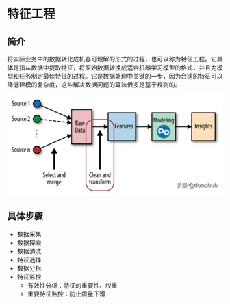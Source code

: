 # 特征工程

## 简介

将实际业务中的数据转化成机器可理解的形式的过程，也可以称为特征工程。它具体是指从数据中提取特征，将原始数据转换成适合机器学习模型的格式，并且为模型和任务制定最佳特征的过程。它是数据处理中关键的一步，因为合适的特征可以降低建模的复杂度，这些解决数据问题的算法很多是基于规则的。

<img src="figures/image-20210226092405300.png" alt="image-20210226092405300" style="zoom:50%;" />



## 具体步骤

- 数据采集
- 数据探索
- 数据清洗
- 特征选择
- 数据分拆
- 特征监控
  - 有效性分析：特征的重要性、权重
  - 重要特征监控：防止质量下滑




